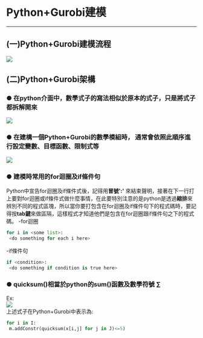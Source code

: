# Python+Gurobi建模
-------------------
## (一)Python+Gurobi建模流程
![](https://github.com/wurmen/Gurobi-Python/blob/master/python-gurobi%20%20model/picture/Python%2Bgurobi%E5%BB%BA%E6%A8%A1%E6%B5%81%E7%A8%8B.png)

## (二)Python+Gurobi架構

### ● 在python介面中，數學式子的寫法相似於原本的式子，只是將式子都拆解開來
![](https://github.com/wurmen/Gurobi-Python/blob/master/python-gurobi%20%20model/picture/python%E6%95%B8%E5%AD%B8%E5%BC%8F%E5%AD%90.png)
### ● 在建構一個Python+Gurobi的數學模組時， 通常會依照此順序進行設定變數、目標函數、限制式等
![](https://github.com/wurmen/Gurobi-Python/blob/master/python-gurobi%20%20model/picture/Python%2Bgurobi%20%E6%9E%B6%E6%A7%8B.png)

### ● 建模時常用的for迴圈及if條件句
 Python中宣告for迴圈及if條件式後，記得用**冒號':'** 來結束聲明，接著在下一行打上要對for迴圈或if條件式做什麼事情，在此要特別注意的是python是透過**縮排**來辨別不同的程式區塊，所以當你要打包含在for迴圈及if條件句下的程式碼時，要記得按**tab鍵**來做區隔，這樣程式才知道他們是包含在for迴圈跟if條件句之下的程式碼。
-for迴圈
```python
for i in <some list>:
 <do something for each i here>
```
-if條件句
```python
if <condition>:
 <do something if condition is true here>
```

### ● quicksum()相當於python的sum()函數及數學符號 ∑
Ex:
<br>![](https://github.com/wurmen/Gurobi-Python/blob/master/python-gurobi%20%20model/picture/quicksum_example.png)
<br>上述式子在Python+Gurobi中表示為:
```python
for i in I:
 m.addConstr(quicksum(x[i,j] for j in J)<=5)
```
